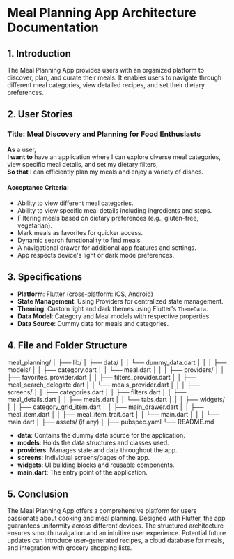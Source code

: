 # Meal Planning App Architecture Documentation

## 1. Introduction

The Meal Planning App provides users with an organized platform to discover, plan, and curate their meals. It enables users to navigate through different meal categories, view detailed recipes, and set their dietary preferences.

## 2. User Stories

### Title: Meal Discovery and Planning for Food Enthusiasts

**As** a user,  
**I want to** have an application where I can explore diverse meal categories, view specific meal details, and set my dietary filters,  
**So that** I can efficiently plan my meals and enjoy a variety of dishes.

#### Acceptance Criteria:

- Ability to view different meal categories.
- Ability to view specific meal details including ingredients and steps.
- Filtering meals based on dietary preferences (e.g., gluten-free, vegetarian).
- Mark meals as favorites for quicker access.
- Dynamic search functionality to find meals.
- A navigational drawer for additional app features and settings.
- App respects device's light or dark mode preferences.

## 3. Specifications

- **Platform**: Flutter (cross-platform: iOS, Android)
- **State Management**: Using Providers for centralized state management.
- **Theming**: Custom light and dark themes using Flutter's `ThemeData`.
- **Data Model**: Category and Meal models with respective properties.
- **Data Source**: Dummy data for meals and categories.

## 4. File and Folder Structure

meal_planning/
│
├── lib/
│   ├── data/
│   │   └── dummy_data.dart
│   │
│   ├── models/
│   │   ├── category.dart
│   │   └── meal.dart
│   │
│   ├── providers/
│   │   ├── favorites_provider.dart
│   │   ├── filters_provider.dart
│   │   ├── meal_search_delegate.dart
│   │   └── meals_provider.dart
│   │
│   ├── screens/
│   │   ├── categories.dart
│   │   ├── filters.dart
│   │   ├── meal_details.dart
│   │   ├── meals.dart
│   │   └── tabs.dart
│   │
│   ├── widgets/
│   │   ├── category_grid_item.dart
│   │   ├── main_drawer.dart
│   │   ├── meal_item.dart
│   │   ├── meal_item_trait.dart
│   │   └── main.dart
│   │
│   └── main.dart
│
├── assets/ (if any)
│
├── pubspec.yaml
└── README.md

- **data**: Contains the dummy data source for the application.
- **models**: Holds the data structures and classes used.
- **providers**: Manages state and data throughout the app.
- **screens**: Individual screens/pages of the app.
- **widgets**: UI building blocks and reusable components.
- **main.dart**: The entry point of the application.

## 5. Conclusion

The Meal Planning App offers a comprehensive platform for users passionate about cooking and meal planning. Designed with Flutter, the app guarantees uniformity across different devices. The structured architecture ensures smooth navigation and an intuitive user experience. Potential future updates can introduce user-generated recipes, a cloud database for meals, and integration with grocery shopping lists.
